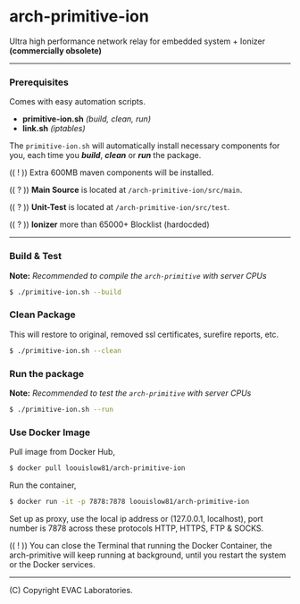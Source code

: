 # arch-primitive-ion

Ultra high performance network relay for embedded system + Ionizer **(commercially obsolete)**

---

### Prerequisites

Comes with easy automation scripts.

- **primitive-ion.sh** _(build, clean, run)_
- **link.sh** _(iptables)_

The `primitive-ion.sh` will automatically install necessary components for you, each time you _**build**_, _**clean**_ or _**run**_ the package.

(( ! )) Extra 600MB maven components will be installed.

(( ? )) **Main Source** is located at `/arch-primitive-ion/src/main`.

(( ? )) **Unit-Test** is located at `/arch-primitive-ion/src/test`.

(( ? )) **Ionizer** more than 65000+ Blocklist (hardocded)
 
---

### Build & Test

**Note:** _Recommended to compile the `arch-primitive` with server CPUs_

```bash
$ ./primitive-ion.sh --build
```

### Clean Package

This will restore to original, removed ssl certificates, surefire reports, etc.

```bash
$ ./primitive-ion.sh --clean
```

### Run the package

**Note:** _Recommended to test the `arch-primitive` with server CPUs_

```bash
$ ./primitive-ion.sh --run
```

### Use Docker Image

Pull image from Docker Hub,

```bash
$ docker pull loouislow81/arch-primitive-ion
```

Run the container,

```bash
$ docker run -it -p 7878:7878 loouislow81/arch-primitive-ion
```

Set up as proxy, use the local ip address or (127.0.0.1, localhost), port number is 7878 across these protocols HTTP, HTTPS, FTP & SOCKS.

(( ! )) You can close the Terminal that running the Docker Container, the arch-primitive will keep running at background, until you restart the system or the Docker services.

---

(C) Copyright EVAC Laboratories.
